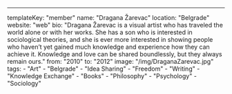 ---
  templateKey: "member"
  name: "Dragana Žarevac"
  location: "Belgrade"
  website: "web"
  bio: "Dragana Žarevac is a visual artist who has traveled the world alone or with her works. She has a son who is interested in sociological theories, and she is ever more interested in showing people who haven’t yet gained much knowledge and experience how they can achieve it. Knowledge and love can be shared boundlessly, but they always remain ours."
  from: "2010"
  to: "2012"
  image: "/img/DraganaZarevac.jpg"
  tags: 
    - "Art"
    - "Belgrade"
    - "Idea Sharing"
    - "Freedom"
    - "Writing"
    - "Knowledge Exchange"
    - "Books"
    - "Philosophy"
    - "Psychology"
    - "Sociology"
